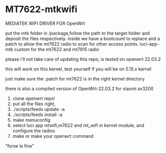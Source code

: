 # MT7622-mtkwifi

MEDIATEK WIFI DRIVER FOR OpenWrt


put the mtk folder in /package,follow the path to the target folder and deposit the files respectively. inside we have a bootcount to replace and a patch to allow the mt7622 radio to scan for other access points.
luci-app-mtk custom for the mt7622 and mt7915 radio


please i'll not take care of updating this repo, is tested on openwrt 22.03.2

this will work on this kernel, test yourself if you will be on 5.15.x kernel

just make sure the .patch for mt7622 is in the right kernel directory

there is also a compiled version of OpenWrt-22.03.2 for xiaomi ax3200

1) clone openwrt repo!
2) put all the files right,
3) ./scripts/feeds update -a
4) ./scripts/feeds install -a
5) make menuconfig
6) select luci app mtwifi,m7622 and mt_wifi in kernel module, and configure the radios
7) make        or make your openwrt command

"forse la fine"
